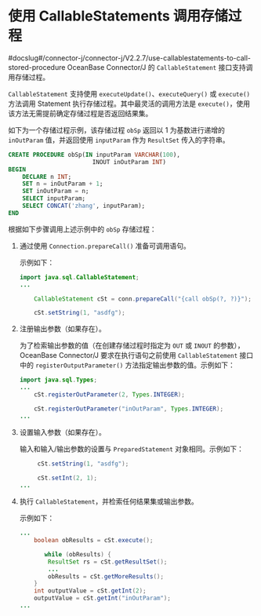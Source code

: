 # 使用 CallableStatements 调用存储过程 

#docslug#/connector-j/connector-j/V2.2.7/use-callablestatements-to-call-stored-procedure
OceanBase Connector/J 的 `CallableStatement` 接口支持调用存储过程。

`CallableStatement` 支持使用 `executeUpdate()`、`executeQuery()` 或 `execute()` 方法调用 Statement 执行存储过程。其中最灵活的调用方法是 `execute()`，使用该方法无需提前确定存储过程是否返回结果集。

如下为一个存储过程示例，该存储过程 `obSp` 返回以 1 为基数进行递增的 `inOutParam` 值，并返回使用 `inputParam` 作为 `ResultSet` 传入的字符串。

```sql
CREATE PROCEDURE obSp(IN inputParam VARCHAR(100),
                        INOUT inOutParam INT)
BEGIN
    DECLARE n INT;
    SET n = inOutParam + 1;
    SET inOutParam = n;
    SELECT inputParam;
    SELECT CONCAT('zhang', inputParam);
END
```



根据如下步骤调用上述示例中的 `obSp` 存储过程：

1. 通过使用 `Connection.prepareCall()` 准备可调用语句。

   示例如下：

   ```java
   import java.sql.CallableStatement;
   ...
   
       CallableStatement cSt = conn.prepareCall("{call obSp(?, ?)}");
   
       cSt.setString(1, "asdfg");
   ```

   

2. 注册输出参数（如果存在）。

   为了检索输出参数的值（在创建存储过程时指定为 `OUT` 或 `INOUT` 的参数），OceanBase Connector/J 要求在执行语句之前使用 `CallableStatement` 接口中的 `registerOutputParameter()` 方法指定输出参数的值。示例如下：

   ```java
   import java.sql.Types;
   ...
       cSt.registerOutParameter(2, Types.INTEGER);
   
       cSt.registerOutParameter("inOutParam", Types.INTEGER);
   ...
   ```

   

3. 设置输入参数（如果存在）。

   输入和输入/输出参数的设置与 `PreparedStatement` 对象相同。示例如下：

   ```java
        cSt.setString(1, "asdfg");
       
        cSt.setInt(2, 1);
   ...
   ```

   

4. 执行 `CallableStatement`，并检索任何结果集或输出参数。

   示例如下：

   ```java
   ...
       boolean obResults = cSt.execute();
   
          while (obResults) {
           ResultSet rs = cSt.getResultSet();
           ...
           obResults = cSt.getMoreResults();
       }
       int outputValue = cSt.getInt(2); 
       outputValue = cSt.getInt("inOutParam"); 
   ...
   ```

   




